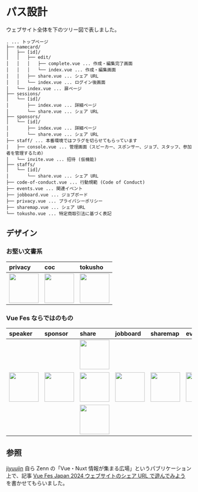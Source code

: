 # パス設計

ウェブサイト全体を下のツリー図で表しました。

```
. ... トップページ
├── namecard/
│   ├── [id]/
│   │   ├── edit/
│   │   │   ├── complete.vue ... 作成・編集完了画面
│   │   │   └── index.vue ... 作成・編集画面
│   │   ├── share.vue ... シェア URL
│   │   └── index.vue ... ログイン後画面
│   └── index.vue ... 扉ページ
├── sessions/
│   └── [id]/
│       ├── index.vue ... 詳細ページ
│       └── share.vue ... シェア URL
├── sponsors/
│   └── [id]/
│       ├── index.vue ... 詳細ページ
│       └── share.vue ... シェア URL
├── staff/ ... 本番環境ではフラグを切らせてもらっています
│   ├── console.vue ... 管理画面（スピーカー、スポンサー、ジョブ、スタッフ、参加者を管理するため）
│   └── invite.vue ... 招待 (仮機能)
├── staffs/
│   └── [id]/
│       └── share.vue ... シェア URL
├── code-of-conduct.vue ... 行動規範 (Code of Conduct)
├── events.vue ... 関連イベント
├── jobboard.vue ... ジョブボード
├── privacy.vue ... プライバシーポリシー
├── sharemap.vue ... シェア URL
└── tokusho.vue ... 特定商取引法に基づく表記
```

## デザイン

### お堅い文書系

| privacy | coc | tokusho |
|:----|:----|:----|
|<img alt="" src="https://i.imgur.com/2FDwMZc.jpg" width="80">|<img alt="" src="https://i.imgur.com/sQyCp02.jpg" width="80">|<img alt="" src="https://i.imgur.com/O2QraRV.jpg" width="80">|

### Vue Fes ならではのもの

| speaker | sponsor | share | jobboard | sharemap | events |
|:----|:----|:----|:----|:----|:----|
|<img alt="" src="https://i.imgur.com/y457jS2.jpg" width="80">|<img alt="" src="https://i.imgur.com/bAci0Ou.jpg" width="80">|<div style="display: grid; gap: 8px;"><img alt="" src="https://i.imgur.com/7UFoebi.jpg" width="80"><img alt="" src="https://i.imgur.com/ps8MpuD.jpg" width="80"><img alt="" src="https://i.imgur.com/NEi3vDP.jpg" width="80"></div>|<img alt="" src="https://i.imgur.com/4uw830X.jpg" width="80">|<img alt="" src="https://i.imgur.com/oqux9d1.jpg" width="80">|<img alt="" src="https://i.imgur.com/IhwBlxg.jpg" width="80">|

## 参照

[jiyuujin](https://yuma-kitamura.nekohack.me/) 自ら Zenn の「Vue・Nuxt 情報が集まる広場」というパブリケーション上で、記事 [Vue Fes Japan 2024 ウェブサイトのシェア URL で遊んでみよう](https://zenn.dev/comm_vue_nuxt/articles/vuefes-2024-waiwai) を書かせてもらいました。
